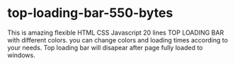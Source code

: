 # top-loading-bar-550-bytes
This is amazing flexible HTML CSS Javascript 20 lines TOP LOADING BAR with different colors. you can change colors and loading times according to your needs. Top loading bar will disapear after page fully loaded to windows.


